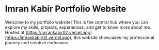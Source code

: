 # Imran Kabir Portfolio Website

Welcome to my portfolio website! This is the central hub where you can explore my skills, projects, experiences, and get to know more about me. Hosted at [https://imrankabir02.vercel.app](https://imrankabir02.vercel.app), this website showcases my professional journey and creative endeavors.
